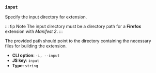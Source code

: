 ### `input`

Specify the input directory for extension.

::: tip Note
The input directory must be a directory path for a **Firefox** extension with _Manifest 2_.
:::

The provided path should point to the directory containing the necessary files for building the extension.

- **CLI option**: `-i, --input`
- **JS key**: `input`
- **Type**: `string`
